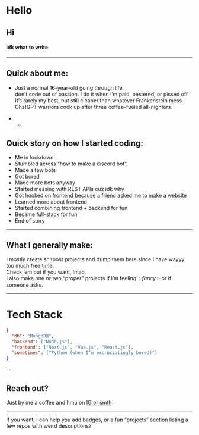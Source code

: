 # Hello

## Hi

#### idk what to write

---

## Quick about me:
- Just a normal 16-year-old going through life.  
 don’t code out of passion. I do it when I’m paid, pestered, or pissed off. It’s rarely my best, but still cleaner than whatever Frankenstein mess ChatGPT warriors cook up after three coffee-fueled all-nighters.


- -

## Quick story on how I started coding:

- Me in lockdown  
- Stumbled across “how to make a discord bot”  
- Made a few bots  
- Got bored  
- Made more bots anyway  
- Started messing with REST APIs cuz idk why  
- Got hooked on frontend because a friend asked me to make a website  
- Learned more about frontend  
- Started combining frontend + backend for fun  
- Became full-stack for fun  
- End of story

---

## What I generally make:

I mostly create shitpost projects and dump them here since I have wayyy too much free time.  
Check ‘em out if you want, lmao.  
I also make one or two “proper” projects if I’m feeling *✨fancy✨* or if someone asks.

---

# Tech Stack

```json
{
  "db": "MongoDB",
  "backend": ["Node.js"],
  "frontend": ["Next.js", "Vue.js", "React.js"],
  "sometimes": ["Python (when I’m excruciatingly bored)"]
}
```

--

## Reach out?

Just by me a coffee and hmu on [IG or smth](https://instagram.com/last._entity)

---

If you want, I can help you add badges, or a fun “projects” section listing a few repos with weird descriptions?
